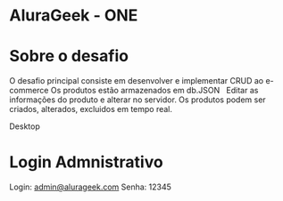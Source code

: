 #  AluraGeek - ONE

# Sobre o desafio
O desafio principal consiste em desenvolver e implementar CRUD ao e-commerce
Os produtos estão armazenados em db.JSON  
Editar as informações do produto e alterar no servidor.
Os produtos podem ser criados, alterados, excluidos em tempo real.

Desktop

# Login Admnistrativo

Login: admin@alurageek.com
Senha: 12345

